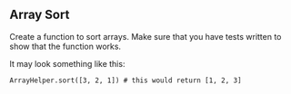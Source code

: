 ## Array Sort

Create a function to sort arrays. Make sure that you have tests written to show that the function works.

It may look something like this:

`ArrayHelper.sort([3, 2, 1]) # this would return [1, 2, 3]`
